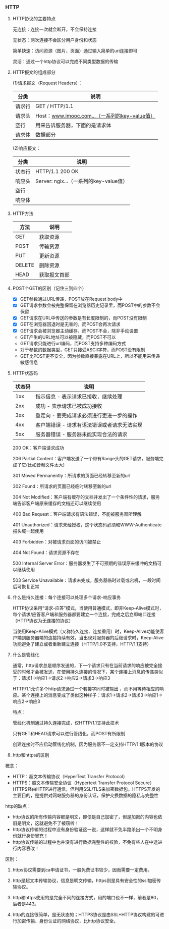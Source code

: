 ### HTTP

1. HTTP协议的主要特点

   无连接：连接一次就会断开，不会保持连接
   
   无状态：两次连接不会区分用户身份和状态
   
   简单快速：访问资源（图片，页面）通过输入简单的uri连接即可
   
   灵活：通过一个http协议可以完成不同类型数据的传输

2. HTTP报文的组成部分

    (1)请求报文（Request Headers）：

    分类 | 说明
    ---|---
    请求行 | GET / HTTP/1.1
    请求头 | Host：www.imooc.com...（一系列的key-value值）
    空行 | 用来告诉服务器，下面的是请求体
    请求体 | 数据部分

    (2)响应报文：

    分类 | 说明
    ---|---
    状态行 | HTTP/1.1 200 OK
    响应头 | Server: ngix...（一系列的key-value值）
    空行 | 
    响应体 | 

3. HTTP方法

    方法 | 说明
    ---|---
    GET | 获取资源
    POST | 传输资源
    PUT | 更新资源
    DELETE | 删除资源
    HEAD | 获取报文首部

4. POST个GET的区别（记住三到四个）

    - [x] GET参数通过URL传递，POST放在Request body中
    - [x] GET请求参数会被完整保留在浏览器历史记录里，而POST中的参数不会保留
    - [x] GET请求在URL中传送的参数是有长度限制的，而POST没有限制
    - [x] GET在浏览器回退时是无害的，而POST会再次请求
    - [x] GET请求会被浏览器主动缓存，而POST不会，除非手动设置
    - GET产生的URL地址可以被隐藏，而POST不可以
    - GET请求只能进行url编码，而POST支持多种编码方式
    - 对于参数的数据类型，GET只接受ASCII字符，而POST没有限制
    - GET比POST更不安全，因为参数直接暴露在URL上，所以不能用来传递敏感信息

5. HTTP状态码

    状态码 | 说明
    ---|---
    1xx | 指示信息 - 表示请求已接收，继续处理
    2xx | 成功 - 表示请求已被成功接收
    3xx | 重定向 - 要完成请求必须进行更进一步的操作
    4xx | 客户端错误 - 请求有语法错误或者请求无法实现
    5xx | 服务器错误 - 服务器未能实现合法的请求

    200 OK：客户端请求成功
    
    206 Partial Content：客户端发送了一个带有Range头的GET请求，服务端完成了它(比如音频文件太大)
    
    301 Moved Permanently：所请求的页面已经转移至新的url
    
    302 Found：所请求的页面已经临时转移至新的url
    
    304 Not Modified：客户端有缓存的文档并发出了一个条件性的请求，服务端告诉客户端原来缓存的文档还可以继续使用
    
    400 Bad Request：客户端请求有语法错误，不能被服务器所理解
    
    401 Unauthorized：请求未经授权，这个状态码必须和WWW-Authenticate报头域一起使用
    
    403 Forbidden：对被请求页面的访问被禁止
    
    404 Not Found：请求资源不存在
    
    500 Internal Server Error：服务器发生了不可预期的错误原来缓冲的文档可以继续使用
    
    503 Service Unavailable：请求未完成，服务器临时过载或宕机，一段时间后可恢复正常

6. 什么是持久连接：每个连接可以处理多个请求-响应事务

    HTTP协议采用“请求-应答”模式，当使用普通模式，即非Keep-Alive模式时，每个请求/应答客户端和服务器都要建立一个连接，完成之后立即端口连接（HTTP协议为无连接的协议）
    
    当使用Keep-Alive模式（又称持久连接、连接重用）时，Keep-Alive功能使客户端到服务器端的连接持续有效，当出现对服务器的后继请求时，Keep-Alive功能避免了建立或者重新建立连接（HTTP/1.0不支持，HTTP/1.1支持）
    
7. 什么是管线化

    通常，http请求总是顺序发送的，下一个请求只有在当前请求的响应被完全接受的时候才会被发送，在使用持久连接的情况下，某个连接上消息的传递类似于：请求1->响应1->请求2->响应2->请求3->响应3
    
    HTTP/1.1允许多个http请求通过一个套接字同时被输出 ，而不用等待相应的响应。某个连接上的消息变成了类似这种样子：请求1->请求2->请求3->响应1->响应2->响应3
    
    特点：
    
    管线化机制通过持久连接完成，仅HTTP/1.1支持此技术
    
    只有GET和HEAD请求可以进行管线化，而POST有所限制
    
    创建连接时不应启动管线化机制，因为服务器不一定支持HTTP/1.1版本的协议
    
8. http和https的区别    

概念：
- HTTP：超文本传输协议（HyperText Transfer Protocol）
- HTTPS：超文本传输安全协议（Hypertext Transfer Protocol Secure）HTTPS经由HTTP进行通信，但利用SSL/TLS来加密数据包。HTTPS开发的主要目的，是提供对网站服务器的身份认证，保护交换数据的隐私与完整性

http的缺点：
- http协议的所有传输内容都是明文，即便是自己加密了，但是加密的内容也依旧是明文，这就避免不了被窃听！
- http协议传输的过程中没有身份验证这一说，这样就不免半路杀出一个不明身份就行身份冒充！
- http协议传输的过程中也并没有进行数据完整性的校验，不免有些人在中途进行内容篡改！

区别：

1. https协议需要到ca申请证书，一般免费证书较少，因而需要一定费用。

2. http是超文本传输协议，信息是明文传输，https则是具有安全性的ssl加密传输协议。

3. http和https使用的是完全不同的连接方式，用的端口也不一样，前者是80，后者是443。

4. http的连接很简单，是无状态的；HTTPS协议是由SSL+HTTP协议构建的可进行加密传输、身份认证的网络协议，比http协议安全。